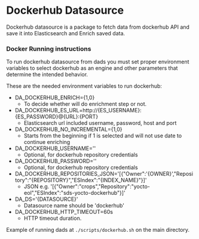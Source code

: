 Dockerhub Datasource
=========

Dockerhub datasource is a package to fetch data 
from dockerhub API and save it into Elasticsearch
 and Enrich saved data.


### Docker Running instructions

To run dockerhub datasource from dads you 
must set proper environment variables to 
select dockerhub as an engine and other 
parameters that determine the intended behavior.

These are the needed environment variables to run dockerhub:
- DA_DOCKERHUB_ENRICH={1,0}
    - To decide whether will do enrichment step or not.
- DA_DOCKERHUB_ES_URL=http://{ES_USERNAME}:{ES_PASSWORD}@{URL}:{PORT}
    - Elasticsearch url included username, password, host and port
- DA_DOCKERHUB_NO_INCREMENTAL={1,0} 
    - Starts from the beginning if 1 is selected and will not use date to continue enriching 
- DA_DOCKERHUB_USERNAME=''
    - Optional, for dockerhub repository credentials
- DA_DOCKERHUB_PASSWORD='' 
    - Optional, for dockerhub repository credentials
- DA_DOCKERHUB_REPOSITORIES_JSON='[{"Owner":'{OWNER}',"Repository":"{REPOSITORY}","ESIndex":"{INDEX_NAME}"}]'
    - JSON  e.g. '[{"Owner":"crops","Repository":"yocto-eol","ESIndex":"sds-yocto-dockerhub"}]'
- DA_DS='{DATASOURCE}' 
    - Datasource name should be 'dockerhub'
- DA_DOCKERHUB_HTTP_TIMEOUT=60s 
    - HTTP timeout duration.
    
Example of running dads at 
`./scripts/dockerhub.sh`
on the main directory.



